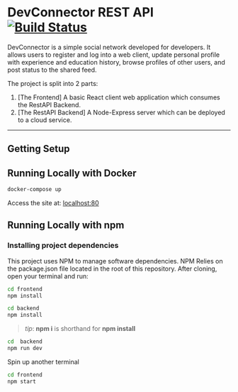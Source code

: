 # DevConnector REST API [![Build Status](https://travis-ci.org/hungapp/devconnector.svg?branch=master)](https://travis-ci.org/hungapp/devconnector)

DevConnector is a simple social network developed for developers. It allows users to register and log into a web client, update personal profile with experience and education history, browse profiles of other users, and post status to the shared feed.

The project is split into 2 parts:

1. [The Frontend]
   A basic React client web application which consumes the RestAPI Backend.
2. [The RestAPI Backend]
   A Node-Express server which can be deployed to a cloud service.

---

## Getting Setup

## Running Locally with Docker

```bash
docker-compose up
```

Access the site at: [localhost:80](http://localhost:80)

## Running Locally with npm

### Installing project dependencies

This project uses NPM to manage software dependencies. NPM Relies on the package.json file located in the root of this repository. After cloning, open your terminal and run:

```bash
cd frontend
npm install
```

```bash
cd backend
npm install
```

> _tip_: **npm i** is shorthand for **npm install**

```bash
cd  backend
npm run dev
```

Spin up another terminal

```bash
cd frontend
npm start
```
